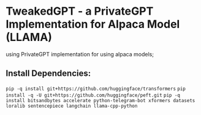 # TweakedGPT - a PrivateGPT Implementation for Alpaca Model (LLAMA)
using PrivateGPT implementation for using alpaca models;

## Install Dependencies:
``` pip -q install git+https://github.com/huggingface/transformers ```
``` pip install -q -U git+https://github.com/huggingface/peft.git ```
``` pip -q install bitsandbytes accelerate python-telegram-bot xformers datasets loralib sentencepiece langchain llama-cpp-python ```


